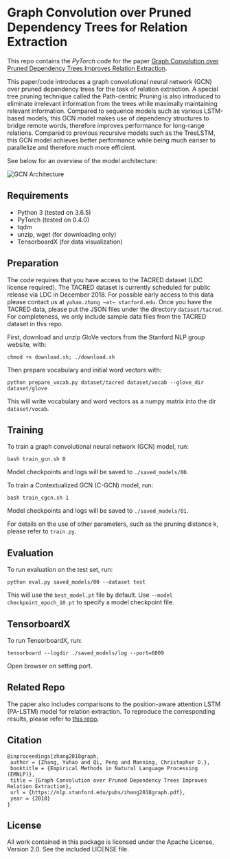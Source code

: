 Graph Convolution over Pruned Dependency Trees for Relation Extraction
==========

This repo contains the *PyTorch* code for the paper [Graph Convolution over Pruned Dependency Trees Improves Relation Extraction](https://nlp.stanford.edu/pubs/zhang2018graph.pdf). 

This paper/code introduces a graph convolutional neural network (GCN) over pruned dependency trees for the task of relation extraction. A special tree pruning technique called the Path-centric Pruning is also introduced to eliminate irrelevant information from the trees while maximally maintaining relevant information. Compared to sequence models such as various LSTM-based models, this GCN model makes use of dependency structures to bridge remote words, therefore improves performance for long-range relations. Compared to previous recursive models such as the TreeLSTM, this GCN model achieves better performance while being much eariser to parallelize and therefore much more efficient.

See below for an overview of the model architecture:

![GCN Architecture](fig/architecture.png "GCN Architecture")

## Requirements

- Python 3 (tested on 3.6.5)
- PyTorch (tested on 0.4.0)
- tqdm
- unzip, wget (for downloading only)
- TensorboardX (for data visualization)

## Preparation

The code requires that you have access to the TACRED dataset (LDC license required). The TACRED dataset is currently scheduled for public release via LDC in December 2018. For possible early access to this data please contact us at `yuhao.zhang ~at~ stanford.edu`. Once you have the TACRED data, please put the JSON files under the directory `dataset/tacred`. For completeness, we only include sample data files from the TACRED dataset in this repo.

First, download and unzip GloVe vectors from the Stanford NLP group website, with:
```
chmod +x download.sh; ./download.sh
```

Then prepare vocabulary and initial word vectors with:
```
python prepare_vocab.py dataset/tacred dataset/vocab --glove_dir dataset/glove
```

This will write vocabulary and word vectors as a numpy matrix into the dir `dataset/vocab`.

## Training

To train a graph convolutional neural network (GCN) model, run:
```
bash train_gcn.sh 0
```

Model checkpoints and logs will be saved to `./saved_models/00`.

To train a Contextualized GCN (C-GCN) model, run:
```
bash train_cgcn.sh 1
```

Model checkpoints and logs will be saved to `./saved_models/01`.

For details on the use of other parameters, such as the pruning distance k, please refer to `train.py`.

## Evaluation

To run evaluation on the test set, run:
```
python eval.py saved_models/00 --dataset test
```

This will use the `best_model.pt` file by default. Use `--model checkpoint_epoch_10.pt` to specify a model checkpoint file.

## TensorboardX

To run TensorboardX, run:
```
tensorboard --logdir ./saved_models/log --port=6009
```
Open browser on setting port.

## Related Repo

The paper also includes comparisons to the position-aware attention LSTM (PA-LSTM) model for relation extraction. To reproduce the corresponding results, please refer to [this repo](https://github.com/yuhaozhang/tacred-relation).

## Citation

```
@inproceedings{zhang2018graph,
 author = {Zhang, Yuhao and Qi, Peng and Manning, Christopher D.},
 booktitle = {Empirical Methods in Natural Language Processing (EMNLP)},
 title = {Graph Convolution over Pruned Dependency Trees Improves Relation Extraction},
 url = {https://nlp.stanford.edu/pubs/zhang2018graph.pdf},
 year = {2018}
}
```

## License

All work contained in this package is licensed under the Apache License, Version 2.0. See the included LICENSE file.
